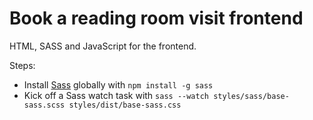 # Book a reading room visit frontend

HTML, SASS and JavaScript for the frontend.

Steps: 

* Install [Sass](https://sass-lang.com) globally with `npm install -g sass`
* Kick off a Sass watch task with `sass --watch styles/sass/base-sass.scss styles/dist/base-sass.css`
